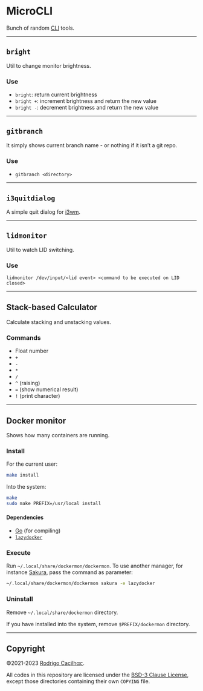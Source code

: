 [CLI]: https://en.wikipedia.org/wiki/Command-line_interface
[golang]: https://golang.org/
[i3wm]: https://i3wm.org/
[lazydocker]: https://github.com/jesseduffield/lazydocker
[Sakura]: https://www.linuxlinks.com/sakura/

# MicroCLI

Bunch of random [CLI][] tools.

-----

## `bright`

Util to change monitor brightness.

### Use

- `bright`: return current brightness
- `bright +`: increment brightness and return the new value
- `bright -`: decrement brightness and return the new value

-----

## `gitbranch`

It simply shows current branch name - or nothing if it isn’t a git repo.

### Use

- `gitbranch <directory>`

-----

## `i3quitdialog`

A simple quit dialog for [i3wm][].

-----

## `lidmonitor`

Util to watch LID switching.

### Use

```
lidmonitor /dev/input/<lid event> <command to be executed on LID closed>
```

-----

## Stack-based Calculator

Calculate stacking and unstacking values.

### Commands

- Float number
- `+`
- `-`
- `*`
- `/`
- `^` (raising)
- `=` (show numerical result)
- `!` (print character)

-----

## Docker monitor

Shows how many containers are running.

### Install

For the current user:

```sh
make install
```

Into the system:

```sh
make
sudo make PREFIX=/usr/local install
```
#### Dependencies

- [Go][golang] (for compiling)
- [`lazydocker`][lazydocker]

### Execute

Run `~/.local/share/dockermon/dockermon`. To use another manager, for instance
[Sakura][], pass the command as parameter:

```sh
~/.local/share/dockermon/dockermon sakura -e lazydocker
```

### Uninstall

Remove `~/.local/share/dockermon` directory.

If you have installed into the system, remove `$PREFIX/dockermon` directory.

-----

## Copyright

©2021-2023 [Rodrigo Cacilhας](mailto:montegasppa@cacilhas.info).

All codes in this repository are licensed under the
[BSD-3 Clause License](COPYING), except those directories containing  their own
`COPYING` file.
